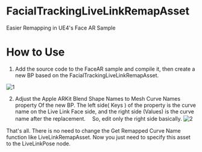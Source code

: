 # FacialTrackingLiveLinkRemapAsset
Easier Remapping in UE4's Face AR Sample

# How to Use
1. Add the source code to the FaceAR sample and compile it, then create a new BP based on the FacialTrackingLiveLinkRemapAsset.

![1](https://cdn-ak.f.st-hatena.com/images/fotolife/p/pafuhana1213/20200802/20200802013556.png "1")

2. Adjust the Apple ARKit Blend Shape Names to Mesh Curve Names property Of the new BP.
The left side( Keys ) of the property is the curve name on the Live Link Face side, and the right side (Values) is the curve name after the replacement.　
So, edit only the right side basically.
![2](https://cdn-ak.f.st-hatena.com/images/fotolife/p/pafuhana1213/20200802/20200802013708.png "2")

That's all. 
There is no need to change the Get Remapped Curve Name function like LiveLinkRemapAsset.
Now you just need to specify this asset to the LiveLinkPose node.
